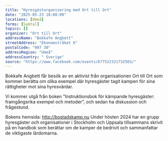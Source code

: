 ```yaml
---
title: "Hyresgästorganisering med Ort till Ort"
date: "2025-05-23 18:00:00"
locations: [Umeå]
forms: [Samtal]
topics: []
organizer: "Ort till Ort"
addressName: "Bokkafe Angbett"
streetAddress: "Ekonomstråket 6"
postalCode: "907 30"
addressRegion: "Umeå"
addressCountry: " Sverige"
source: "https://www.facebook.com/events/677522321732503/"
---
```

Bokkafe Angbett får besök av en aktivist från organisationen Ort till Ort som kommer berätta om olika exempel där hyresgäster tagit kampen för sina rättigheter mot sina hyresvärdar.

Vi kommer utgå från boken ”Instruktionsbok för kämpande hyresgäster: framgångsrika exempel och metoder”, och sedan ha diskussion och frågestund.

Bokens hemsida: http://bostadskamp.nu
Under hösten 2024 har en grupp hyresgäster och organisationer i Stockholm och Uppsala tillsammans skrivit på en handbok som berättar om de kamper de bedrivit och sammanfattar de viktigaste lärdomarna.